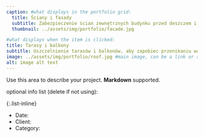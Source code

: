 ```yaml
---
caption: #what displays in the portfolio grid:
  title: Ściany i fasady
  subtitle: Zabezpieczenie ścian zewnętrznych budynku przed deszczem i wilgocią atmosferyczną.
  thumbnail: ../assets/img/portfolio/facade.jpg

#what displays when the item is clicked:
title: Tarasy i balkony
subtitle: Uszczelnienie tarasów i balkonów, aby zapobiec przenikaniu wody do konstrukcji budynku.
image: ../assets/img/portfolio/roof.jpg #main image, can be a link or a file in assets/img/portfolio
alt: image alt text
---
```


Use this area to describe your project. **Markdown** supported.

optional info list (delete if not using):

{:.list-inline}

- Date:
- Client:
- Category:
